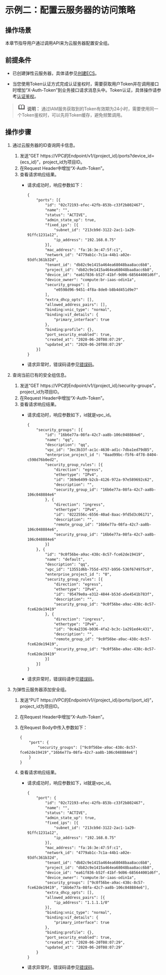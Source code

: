 # 示例二：配置云服务器的访问策略<a name="vpc_apieg_0003"></a>

## 操作场景<a name="section138381652181710"></a>

本章节指导用户通过调用API来为云服务器配置安全组。

## 前提条件<a name="section109541355172116"></a>

-   已创建弹性云服务器，具体请参见[创建ECS](https://support.huaweicloud.com/qs-ecs/ecs_02_0009.html)。

-   当您使用Token认证方式完成认证鉴权时，需要获取用户Token并在调用接口时增加“X-Auth-Token”到业务接口请求消息头中。Token认证，具体操作请参考[认证鉴权](认证鉴权.md)。

>![](public_sys-resources/icon-note.gif) **说明：** 
>通过IAM服务获取到的Token有效期为24小时，需要使用同一个Token鉴权时，可以先将Token缓存，避免频繁调用。

## 操作步骤<a name="section97971920868"></a>

1.  通过云服务器的ID查询网卡信息。
    1.  发送“GET  https://VPC的Endpoint/v1/\{project\_id\}/ports?device\_id=\{ecs\_id\}”，project\_id为项目ID。
    2.  在Request Header中增加“X-Auth-Token”。
    3.  查看请求响应结果。
        -   请求成功时，响应参数如下：

            ```
            {
            	"ports": [{
            		"id": "02c72193-efec-42fb-853b-c33f2b802467",
            		"name": "",
            		"status": "ACTIVE",
            		"admin_state_up": true,
            		"fixed_ips": [{
            			"subnet_id": "213cb9d-3122-2ac1-1a29-91ffc1231a12",
            			"ip_address": "192.168.0.75"
            		}],
            		"mac_address": "fa:16:3e:47:5f:c1",
            		"network_id": "4779ab1c-7c1a-44b1-a02e-93dfc361b32d",
            		"tenant_id": "db82c9e1415a464ea68048baa8acc6b8",
            		"project_id": "db82c9e1415a464ea68048baa8acc6b8",
            		"device_id": "ea61f836-b52f-41bf-9d06-685644001d6f",
            		"device_owner": "compute:br-iaas-odin1a",
            		"security_groups": [
            			"e0598d96-9451-4f8a-8de0-b8b4d451d9e7"
            		],
            		"extra_dhcp_opts": [],
            		"allowed_address_pairs": [],
            		"binding:vnic_type": "normal",
            		"binding:vif_details": {
            			"primary_interface": true
            		},
            		"binding:profile": {},
            		"port_security_enabled": true,
            		"created_at": "2020-06-20T08:07:29",
            		"updated_at": "2020-06-20T08:07:29"
            	}]
            }
            ```

        -   请求异常时，错误码请参见[错误码](错误码.md)。

2.  查询当前已有的安全组信息。
    1.  发送“GET  https://VPC的Endpoint/v1/\{project\_id\}/security-groups”，project\_id为项目ID。
    2.  在Request Header中增加“X-Auth-Token”。
    3.  查看请求响应结果。
        -   请求成功时，响应参数如下，id就是vpc\_id。

            ```
            {
            	"security_groups": [{
            		"id": "16b6e77a-08fa-42c7-aa8b-106c048884e6",
            		"name": "qq",
            		"description": "qq",
            		"vpc_id": "3ec3b33f-ac1c-4630-ad1c-7dba1ed79d85",
            		"enterprise_project_id ": "0aad99bc-f5f6-4f78-8404-c598d76b0ed2",
            		"security_group_rules": [{
            			"direction": "egress",
            			"ethertype": "IPv4",
            			"id": "369e6499-b2cb-4126-972a-97e589692c62",
            			"description": "",
            			"security_group_id": "16b6e77a-08fa-42c7-aa8b-106c048884e6"
            		}, {
            			"direction": "ingress",
            			"ethertype": "IPv4",
            			"id": "0222556c-6556-40ad-8aac-9fd5d3c06171",
            			"description": "",
            			"remote_group_id": "16b6e77a-08fa-42c7-aa8b-106c048884e6",
            			"security_group_id": "16b6e77a-08fa-42c7-aa8b-106c048884e6"
            		}]
            	}, {
            		"id": "9c0f56be-a9ac-438c-8c57-fce62de19419",
            		"name": "default",
            		"description": "qq",
            		"vpc_id": "13551d6b-755d-4757-b956-536f674975c0",
            		"enterprise_project_id ": "0",
            		"security_group_rules": [{
            			"direction": "egress",
            			"ethertype": "IPv4",
            			"id": "95479e0a-e312-4844-b53d-a5e4541b783f",
            			"description": "",
            			"security_group_id": "9c0f56be-a9ac-438c-8c57-fce62de19419"
            		}, {
            			"direction": "ingress",
            			"ethertype": "IPv4",
            			"id": "0c4a2336-b036-4fa2-bc3c-1a291ed4c431",
            			"description": "",
            			"remote_group_id": "9c0f56be-a9ac-438c-8c57-fce62de19419",
            			"security_group_id": "9c0f56be-a9ac-438c-8c57-fce62de19419"
            		}]
            	}]
            }
            ```

        -   请求异常时，错误码请参见[错误码](错误码.md)。

3.  为弹性云服务器添加安全组。
    1.  发送“PUT https://VPC的Endpoint/v1/\{project\_id\}/ports/\{port\_id\}”，project\_id为项目ID。
    2.  在Request Header中增加“X-Auth-Token”。
    3.  在Request Body中传入参数如下：

        ```
        {
            "port": {
                "security_groups": ["9c0f56be-a9ac-438c-8c57-fce62de19419","16b6e77a-08fa-42c7-aa8b-106c048884e6"]
            }
        }
        ```

    4.  查看请求响应结果。
        -   请求成功时，响应参数如下，id就是vpc\_id。

            ```
            {
            	"port": {
            		"id": "02c72193-efec-42fb-853b-c33f2b802467",
            		"name": "",
            		"status": "ACTIVE",
            		"admin_state_up": true,
            		"fixed_ips": [{
            			"subnet_id": "213cb9d-3122-2ac1-1a29-91ffc1231a12",
            			"ip_address": "192.168.0.75"
            		}],
            		"mac_address": "fa:16:3e:47:5f:c1",
            		"network_id": "4779ab1c-7c1a-44b1-a02e-93dfc361b32d",
            		"tenant_id": "db82c9e1415a464ea68048baa8acc6b8",
            		"project_id": "db82c9e1415a464ea68048baa8acc6b8",
            		"device_id": "ea61f836-b52f-41bf-9d06-685644001d6f",
            		"device_owner": "compute:br-iaas-odin1a",
            		"security_groups": ["9c0f56be-a9ac-438c-8c57-fce62de19419", "16b6e77a-08fa-42c7-aa8b-106c048884e6"],
            		"extra_dhcp_opts": [],
            		"allowed_address_pairs": [{
            			"ip_address": "1.1.1.1/0"
            		}],
            		"binding:vnic_type": "normal",
            		"binding:vif_details": {
            			"primary_interface": true
            		},
            		"binding:profile": {},
            		"port_security_enabled": true,
            		"created_at": "2020-06-20T08:07:29",
            		"updated_at": "2020-06-20T08:07:29"
            	}
            }
            ```

        -   请求异常时，错误码请参见[错误码](错误码.md)。



